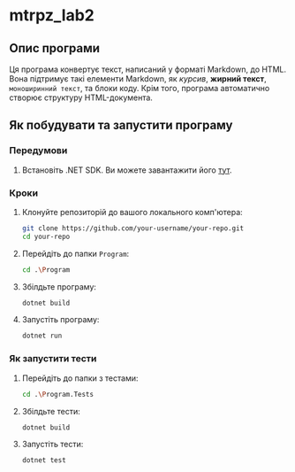 # mtrpz_lab2

## Опис програми

Ця програма конвертує текст, написаний у форматі Markdown, до HTML. Вона підтримує такі елементи Markdown, як _курсив_, **жирний текст**, `моноширинний текст`, та блоки коду. Крім того, програма автоматично створює структуру HTML-документа.

## Як побудувати та запустити програму

### Передумови

1. Встановіть .NET SDK. Ви можете завантажити його [тут](https://dotnet.microsoft.com/download).

### Кроки

1. Клонуйте репозиторій до вашого локального комп'ютера:

    ```sh
    git clone https://github.com/your-username/your-repo.git
    cd your-repo
    ```

2. Перейдіть до папки `Program`:

    ```sh
    cd .\Program
    ```

3. Збілдьте програму:

    ```sh
    dotnet build
    ```

4. Запустіть програму:

    ```sh
    dotnet run
    ```

### Як запустити тести

1. Перейдіть до папки з тестами:

    ```sh
    cd .\Program.Tests
    ```

2. Збілдьте тести:

    ```sh
    dotnet build
    ```

3. Запустіть тести:

    ```sh
    dotnet test
    ```

